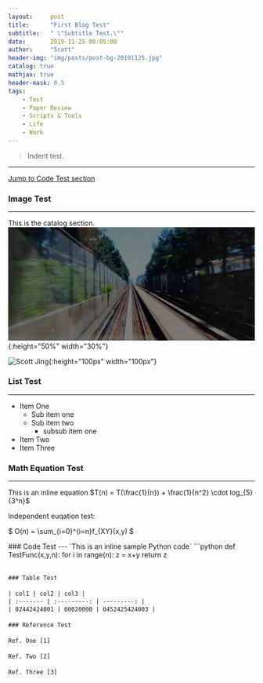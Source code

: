 ```yaml
---
layout:     post
title:      "First Blog Test"
subtitle:   " \"Subtitle Test.\""
date:       2019-11-25 00:05:00
author:     "Scott"
header-img: "img/posts/post-bg-20191125.jpg"
catalog: true
mathjax: true
header-mask: 0.5
tags:
    - Test
    - Paper Review
    - Scripts & Tools
    - Life
    - Work
---
```


> Indent test.
---

[Jump to Code Test section ](#codetest) 



### Image Test
---
This is the catalog section. 
![Insert Image Test](/img/posts/post-bg-20191125.jpg){:height="50%" width="30%"}

![Scott Jing](/img/website/scott.jpg){:height="100px" width="100px"}


### List Test
---
- Item One
  - Sub item one
  - Sub item two
    - subsub item one
- Item Two
- Item Three

### Math Equation Test
---
This is an inline equation $T(n) = T(\frac{1}{n}) + \frac{1}{n^2} \cdot log_{5}{3^n}$

Independent euqation test: 

$
O(n) = \sum_{i=0}^{i=n}f_{XY}(x,y)
$

<p id = "codetest"></p>
### Code Test
---
`This is an inline sample Python code`
```python
def TestFunc(x,y,n):
    for i in range(n):
        z = x+y
    return z

```

### Table Test

| col1 | col2 | col3 |
| :------- | :---------: | ---------: |
| 02442424001 | 00020000 | 0452425424003 |

### Reference Test 

Ref. One [1] 

Ref. Two [2]

Ref. Three [3]

